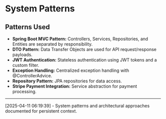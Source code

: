 # System Patterns

## Patterns Used

- **Spring Boot MVC Pattern:** Controllers, Services, Repositories, and Entities are separated by responsibility.
- **DTO Pattern:** Data Transfer Objects are used for API request/response payloads.
- **JWT Authentication:** Stateless authentication using JWT tokens and a custom filter.
- **Exception Handling:** Centralized exception handling with @ControllerAdvice.
- **Repository Pattern:** JPA repositories for data access.
- **Stripe Payment Integration:** Service abstraction for payment processing.

---

[2025-04-11 06:19:39] - System patterns and architectural approaches documented for persistent context.